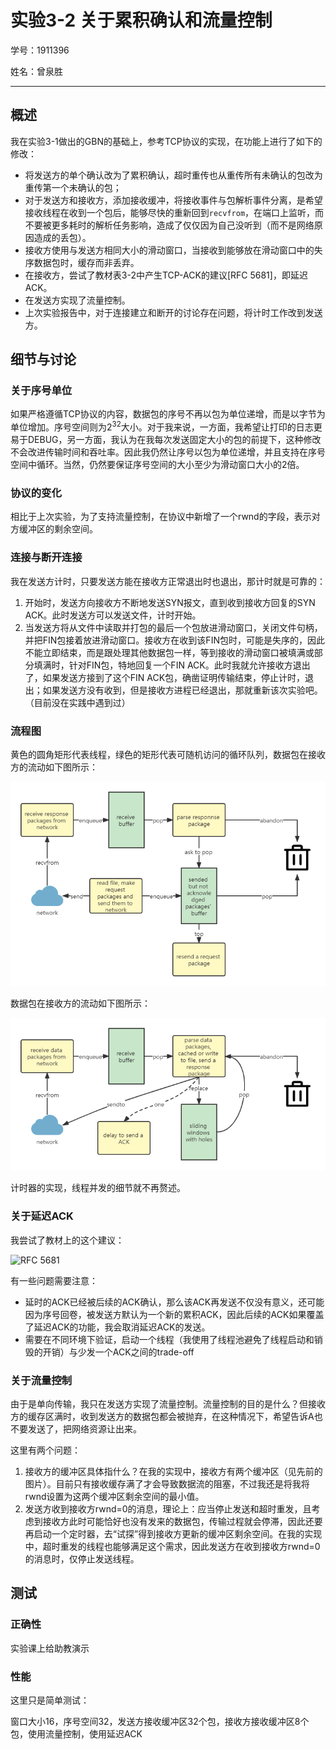 # 实验3-2 关于累积确认和流量控制

学号：1911396

姓名：曾泉胜

---

## 概述

我在实验3-1做出的GBN的基础上，参考TCP协议的实现，在功能上进行了如下的修改：

- 将发送方的单个确认改为了累积确认，超时重传也从重传所有未确认的包改为重传第一个未确认的包；
- 对于发送方和接收方，添加接收缓冲，将接收事件与包解析事件分离，是希望接收线程在收到一个包后，能够尽快的重新回到`recvfrom`，在端口上监听，而不要被更多耗时的解析任务影响，造成了仅仅因为自己没听到（而不是网络原因造成的丢包）。
- 接收方使用与发送方相同大小的滑动窗口，当接收到能够放在滑动窗口中的失序数据包时，缓存而非丢弃。
- 在接收方，尝试了教材表3-2中产生TCP-ACK的建议[RFC 5681]，即延迟ACK。
- 在发送方实现了流量控制。
- 上次实验报告中，对于连接建立和断开的讨论存在问题，将计时工作改到发送方。

## 细节与讨论

### 关于序号单位

如果严格遵循TCP协议的内容，数据包的序号不再以包为单位递增，而是以字节为单位增加。序号空间则为$2^{32}$大小。对于我来说，一方面，我希望让打印的日志更易于DEBUG，另一方面，我认为在我每次发送固定大小的包的前提下，这种修改不会改进传输时间和吞吐率。因此我仍然让序号以包为单位递增，并且支持在序号空间中循环。当然，仍然要保证序号空间的大小至少为滑动窗口大小的2倍。

### 协议的变化

相比于上次实验，为了支持流量控制，在协议中新增了一个rwnd的字段，表示对方缓冲区的剩余空间。

### 连接与断开连接

我在发送方计时，只要发送方能在接收方正常退出时也退出，那计时就是可靠的：

1. 开始时，发送方向接收方不断地发送SYN报文，直到收到接收方回复的SYN ACK。此时发送方可以发送文件，计时开始。
2. 当发送方将从文件中读取并打包的最后一个包放进滑动窗口，关闭文件句柄，并把FIN包接着放进滑动窗口。接收方在收到该FIN包时，可能是失序的，因此不能立即结束，而是跟处理其他数据包一样，等到接收的滑动窗口被填满或部分填满时，针对FIN包，特地回复一个FIN ACK。此时我就允许接收方退出了，如果发送方接到了这个FIN ACK包，确凿证明传输结束，停止计时，退出；如果发送方没有收到，但是接收方进程已经退出，那就重新该次实验吧。（目前没在实践中遇到过）

### 流程图

黄色的圆角矩形代表线程，绿色的矩形代表可随机访问的循环队列，数据包在接收方的流动如下图所示：

![packages_in_sender](packages_in_sender.png)

数据包在接收方的流动如下图所示：

![packages_in_receiver](packages_in_receiver.png)

计时器的实现，线程并发的细节就不再赘述。

### 关于延迟ACK

我尝试了教材上的这个建议：

![RFC 5681](D:\files\Projects\202111\reliable_udp\docs\RFC5681.png)

有一些问题需要注意：

- 延时的ACK已经被后续的ACK确认，那么该ACK再发送不仅没有意义，还可能因为序号回卷，被发送方默认为一个新的累积ACK，因此后续的ACK如果覆盖了延迟ACK的功能，我会取消延迟ACK的发送。
- 需要在不同环境下验证，启动一个线程（我使用了线程池避免了线程启动和销毁的开销）与少发一个ACK之间的trade-off

### 关于流量控制

由于是单向传输，我只在发送方实现了流量控制。流量控制的目的是什么？但接收方的缓存区满时，收到发送方的数据包都会被抛弃，在这种情况下，希望告诉A也不要发送了，把网络资源让出来。

这里有两个问题：

1. 接收方的缓冲区具体指什么？在我的实现中，接收方有两个缓冲区（见先前的图片）。目前只有接收缓存满了才会导致数据流的阻塞，不过我还是将我将rwnd设置为这两个缓冲区剩余空间的最小值。
2. 发送方收到接收方rwnd=0的消息，理论上：应当停止发送和超时重发，且考虑到接收方此时可能恰好也没有发来的数据包，传输过程就会停滞，因此还要再启动一个定时器，去“试探”得到接收方更新的缓冲区剩余空间。在我的实现中，超时重发的线程也能够满足这个需求，因此发送方在收到接收方rwnd=0的消息时，仅停止发送线程。

## 测试

### 正确性

实验课上给助教演示

### 性能

这里只是简单测试：

窗口大小16，序号空间32，发送方接收缓冲区32个包，接收方接收缓冲区8个包，使用流量控制，使用延迟ACK